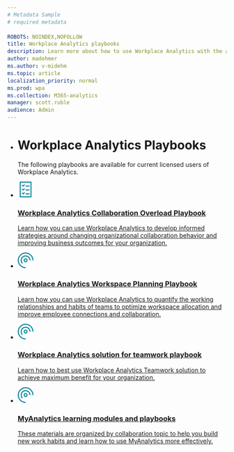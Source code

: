 ```yaml
---
# Metadata Sample
# required metadata

ROBOTS: NOINDEX,NOFOLLOW
title: Workplace Analytics playbooks
description: Learn more about how to use Workplace Analytics with the available playbooks
author: madehmer
ms.author: v-midehm
ms.topic: article
localization_priority: normal 
ms.prod: wpa
ms.collection: M365-analytics
manager: scott.ruble
audience: Admin
---
```





 


<ul class="cardsY panelContent singlePanelContent">
    <li>
        <h1>Workplace Analytics Playbooks</h1>
            <p>The following playbooks are available for current licensed users of Workplace Analytics. </p>
    </li>
</ul>

<ul class="cardsM panelContent singlePanelContent cols cols2">
    <li>
        <a href="https://go.microsoft.com/fwlink/?linkid=2002306&clcid=0x409">
        <div class="cardSize">
            <div class="cardPadding">
                <div class="card">
                    <div class="cardImageOuter">
                        <div class="cardImage">
                            <img src="../Images/icon-checklist.png" alt="" />
                        </div>
                    </div>
                    <div class="cardText">
                        <h3>Workplace Analytics Collaboration Overload Playbook</h3>
                        <p>Learn how you can use Workplace Analytics to develop informed strategies around changing organizational collaboration behavior and improving business outcomes for your organization.</p>
                    </div>
                </div>
            </div>
        </div>
        </a>
    </li>
    <li>
        <a href="https://go.microsoft.com/fwlink/?linkid=2002305&clcid=0x409">
        <div class="cardSize">
            <div class="cardPadding">
                <div class="card">
                    <div class="cardImageOuter">
                        <div class="cardImage">
                            <img src="../Images/icon-queries.png" alt="" />
                        </div>
                    </div>
                    <div class="cardText">
                        <h3>Workplace Analytics Workspace Planning Playbook</h3>
                        <p>Learn how you can use Workplace Analytics to quantify the working relationships and habits of teams to optimize workspace allocation and improve employee connections and collaboration.</p>
                    </div>
                </div>
            </div>
        </div>
        </a>
    </li>
    <li>
        <a href="https://docs.microsoft.com/en-us/workplace-analytics/tutorials/WpA-Teamwork-Solution-Playbook.pdf">
        <div class="cardSize">
            <div class="cardPadding">
                <div class="card">
                    <div class="cardImageOuter">
                        <div class="cardImage">
                            <img src="../Images/icon-queries.png" alt="" />
                        </div>
                    </div>
                    <div class="cardText">
                        <h3>Workplace Analytics solution for teamwork playbook</h3>
                        <p>Learn how to best use Workplace Analytics Teamwork solution to achieve maximum benefit for your organization.</p>
                    </div>
                </div>
            </div>
        </div>
        </a>
    </li>
    <li>
        <a href="https://docs.microsoft.com/en-us/workplace-analytics/myanalytics/use/mya-adoption/adopt-learning-modules">
        <div class="cardSize">
            <div class="cardPadding">
                <div class="card">
                    <div class="cardImageOuter">
                        <div class="cardImage">
                            <img src="../Images/icon-queries.png" alt="" />
                        </div>
                    </div>
                    <div class="cardText">
                        <h3>MyAnalytics learning modules and playbooks</h3>
                        <p>These materials are organized by collaboration topic to help you build new work habits and learn how to use MyAnalytics more effectively.</p>
                    </div>
                </div>
            </div>
        </div>
        </a>
    </li>

